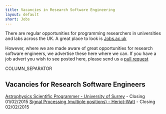 ```yaml
---
title: Vacancies in Research Software Engineering
layout: default
short: Jobs
---
```


There are regular opportunities for programming researchers in universities and labs across the UK.
A great place to look is [Jobs.ac.uk](http://www.jobs.ac.uk/)

However, where we are made aware of great opportunities for research software engineers, we advertise these here where we can. If you have a job advert you wish to see posted here, please send us a [pull request](https://github.com/UKRSE/UKRSE.github.io) 

COLUMN_SEPARATOR

Vacancies for Research Software Engineers
-----------------------

[Astrophysics Scientific Programmer - University of Surrey](https://jobregister.aas.org/job_view?JobID=49846) - Closing 01/02/2015
[Signal Processing (multiple positions) - Heriot-Watt](http://basp.eps.hw.ac.uk/) - Closing 02/02/2015
